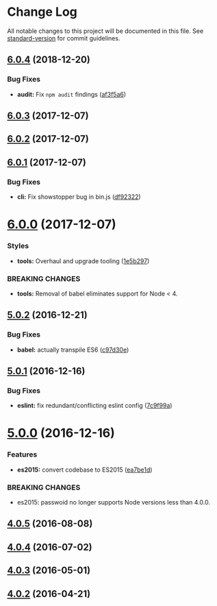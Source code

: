 # Change Log

All notable changes to this project will be documented in this file. See [standard-version](https://github.com/conventional-changelog/standard-version) for commit guidelines.

<a name="6.0.4"></a>
## [6.0.4](https://github.com/markcornick/passwoid/compare/v6.0.3...v6.0.4) (2018-12-20)


### Bug Fixes

* **audit:** Fix `npm audit` findings ([af3f5a6](https://github.com/markcornick/passwoid/commit/af3f5a6))



<a name="6.0.3"></a>
## [6.0.3](https://github.com/markcornick/passwoid/compare/v6.0.1...v6.0.3) (2017-12-07)



<a name="6.0.2"></a>
## [6.0.2](https://github.com/passwoid/passwoid/compare/v6.0.1...v6.0.2) (2017-12-07)



<a name="6.0.1"></a>
## [6.0.1](https://github.com/passwoid/passwoid/compare/v6.0.0...v6.0.1) (2017-12-07)


### Bug Fixes

* **cli:** Fix showstopper bug in bin.js ([df92322](https://github.com/passwoid/passwoid/commit/df92322))



<a name="6.0.0"></a>
# [6.0.0](https://github.com/passwoid/passwoid/compare/v5.0.2...v6.0.0) (2017-12-07)


### Styles

* **tools:** Overhaul and upgrade tooling ([1e5b297](https://github.com/passwoid/passwoid/commit/1e5b297))


### BREAKING CHANGES

* **tools:** Removal of babel eliminates support for Node < 4.



<a name="5.0.2"></a>
## [5.0.2](https://github.com/passwoid/passwoid/compare/v5.0.1...v5.0.2) (2016-12-21)


### Bug Fixes

* **babel:** actually transpile ES6 ([c97d30e](https://github.com/passwoid/passwoid/commit/c97d30e))



<a name="5.0.1"></a>
## [5.0.1](https://github.com/passwoid/passwoid/compare/v5.0.0...v5.0.1) (2016-12-16)


### Bug Fixes

* **eslint:** fix redundant/conflicting eslint config ([7c9f99a](https://github.com/passwoid/passwoid/commit/7c9f99a))



<a name="5.0.0"></a>
# [5.0.0](https://github.com/passwoid/passwoid/compare/v4.0.5...v5.0.0) (2016-12-16)


### Features

* **es2015:** convert codebase to ES2015 ([ea7be1d](https://github.com/passwoid/passwoid/commit/ea7be1d))


### BREAKING CHANGES

* es2015: passwoid no longer supports Node versions less than
4.0.0.



<a name="4.0.5"></a>
## [4.0.5](https://github.com/passwoid/passwoid/compare/v4.0.4...v4.0.5) (2016-08-08)



<a name="4.0.4"></a>
## [4.0.4](https://github.com/passwoid/passwoid/compare/v4.0.3...v4.0.4) (2016-07-02)



<a name="4.0.3"></a>
## [4.0.3](https://github.com/passwoid/passwoid/compare/v4.0.2...v4.0.3) (2016-05-01)




<a name="4.0.2"></a>
## [4.0.2](https://github.com/passwoid/passwoid/compare/v4.0.1...v4.0.2) (2016-04-21)
